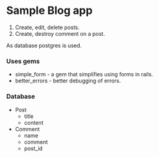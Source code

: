 # Sample Blog app

1. Create, edit, delete posts.
2. Create, destroy comment on a post.

As database postgres is used.

### Uses gems

- simple_form - a gem that simplifies using forms in rails.
- better_errors - better debugging of errors.

### Database

- Post
  - title
  - content
- Comment
  - name
  - comment
  - post_id
